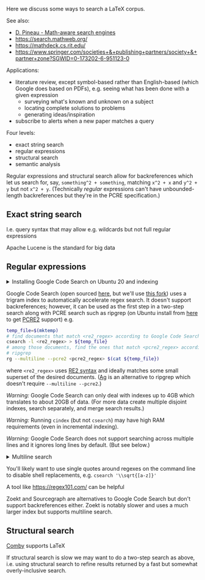 Here we discuss some ways to search a LaTeX corpus.

See also:
* [D. Pineau - Math-aware search engines](https://www.groundai.com/project/math-aware-search-engines-physics-applications-and-overview/1)
* https://search.mathweb.org/
* https://mathdeck.cs.rit.edu/
* https://www.springer.com/societies+&+publishing+partners/society+&+partner+zone?SGWID=0-173202-6-951123-0

Applications:
* literature review, except symbol-based rather than English-based (which
  Google does based on PDFs), e.g. seeing what has been done with a given
  expression
  * surveying what's known and unknown on a subject
  * locating complete solutions to problems
  * generating ideas/inspiration
* subscribe to alerts when a new paper matches a query

Four levels:
* exact string search
* regular expressions
* structural search
* semantic analysis

Regular expressions and structural search allow for backreferences which let us
search for, say, `something^2 + something`, matching `x^2 + x` and `y^2 + y`
but not `x^2 + y`.
(Technically _regular_ expressions can't have unbounded-length backreferences
but they're in the PCRE specification.)

## Exact string search

I.e. query syntax that may allow e.g. wildcards but not full regular expressions

Apache Lucene is the standard for big data

## Regular expressions

<details>
  <summary>Installing Google Code Search on Ubuntu 20 and indexing</summary>

  ```bash
  sudo apt install golang
  export PATH=$PATH:/usr/local/go/bin
  export PATH=$PATH:$HOME/go/bin
  go get github.com/junkblocker/codesearch/cmd/...
  go install github.com/junkblocker/cmd/cindex
  go install github.com/junkblocker/cmd/csearch
  cindex ../data/documents
  ```
</details>

Google Code Search (open sourced [here](https://github.com/google/codesearch),
but we'll use [this fork](https://github.com/junkblocker/codesearch/))
uses a trigram index to automatically accelerate regex search.
It doesn't support backreferences;
however, it can be used as the first step in a two-step search along with PCRE
search such as ripgrep (on Ubuntu install from
[here](https://github.com/BurntSushi/ripgrep/releases) to get
[PCRE2](https://www.pcre.org/current/doc/html/pcre2syntax.html) support) e.g.
```bash
temp_file=$(mktemp)
# find documents that match <re2_regex> according to Google Code Search
csearch -l <re2_regex> > ${temp_file}
# among those documents, find the ones that match <pcre2_regex> according to
# ripgrep
rg --multiline --pcre2 <pcre2_regex> $(cat ${temp_file})
```
where `<re2_regex>` uses [RE2 syntax](https://github.com/google/re2/wiki/Syntax)
and ideally matches some small superset of the desired documents.
([Ag](https://github.com/ggreer/the_silver_searcher) is an alternative to
ripgrep which doesn't require `--multiline --pcre2`.)

_Warning:_ Google Code Search can only deal with indexes up to 4GB which
translates to about 20GB of data. (For more data create multiple disjoint
indexes, search separately, and merge search results.)

_Warning:_ Running `cindex` (but not `csearch`) may have high RAM requirements
(even in incremental indexing).

_Warning:_ Google Code Search does not support searching across multiple
lines and it ignores long lines by default. (But see below.)

<details>
  <summary>Multiline search</summary>

  We can search across lines by stripping newlines from the documents and
  telling `cindex` not to skip long lines. The script used below converts all
  sequences of whitespace to single spaces.
  <!--If searching specifically for newlines is important, it would be possible
  to encode newlines as e.g. double spaces or tabs.-->
  ```bash
  cd data/
  cp -r documents documents_no_newline
  python3 ../info_retrieval/multiline.py
  cindex -reset -maxlinelen 1000000 ./documents_no_newline
  ```
</details>

You'll likely want to use single quotes around regexes on the command line to
disable shell replacements, e.g. `csearch '\\sqrt{[a-z]}'`

A tool like <https://regex101.com/> can be helpful

Zoekt and Sourcegraph are alternatives to Google Code Search but don't support
backreferences either.
Zoekt is notably slower and uses a much larger index but supports multiline
search.

## Structural search

[Comby](https://comby.dev/docs/overview) supports LaTeX

If structural search is slow we may want to do a two-step search as above,
i.e. using structural search to refine results returned by a fast but
somewhat overly-inclusive search.

